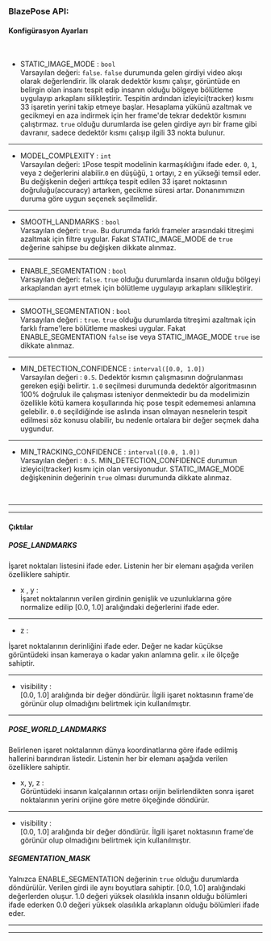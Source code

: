 ### BlazePose API:
#### Konfigürasyon Ayarları
<br>

- STATIC_IMAGE_MODE : `bool` <br>
 Varsayılan değeri: `false`. `false` durumunda gelen girdiyi video akışı olarak değerlendirir. İlk olarak dedektör kısmı çalışır, görüntüde en belirgin olan insanı tespit edip insanın olduğu bölgeye bölütleme uygulayıp arkaplanı silikleştirir. Tespitin ardından izleyici(tracker) kısmı 33 işaretin yerini takip etmeye başlar. Hesaplama yükünü azaltmak ve gecikmeyi en aza indirmek için her frame'de tekrar dedektör kısmını çalıştırmaz. `true` olduğu durumlarda ise gelen girdiye ayrı bir frame gibi davranır, sadece dedektör kısmı çalışıp ilgili 33 nokta bulunur.
<hr>

- MODEL_COMPLEXITY : `int` <br>
Varsayılan değeri: `1`Pose tespit modelinin karmaşıklığını ifade eder. `0`, `1`, veya `2` değerlerini alabilir.`0` en düşüğü, `1` ortayı, `2` en yükseği temsil eder. Bu değişkenin değeri arttıkça tespit edilen 33 işaret noktasının doğruluğu(accuracy) artarken, gecikme süresi artar. Donanımımızın duruma göre uygun seçenek seçilmelidir.
<hr>

- SMOOTH_LANDMARKS : `bool` <br>
Varsayılan değeri: `true`. Bu durumda farklı frameler arasındaki titreşimi azaltmak için filtre uygular. Fakat STATIC_IMAGE_MODE de `true` değerine sahipse bu değişken dikkate alınmaz.
<hr>

- ENABLE_SEGMENTATION : `bool` <br>
Varsayılan değeri: `false`. `true` olduğu durumlarda insanın olduğu bölgeyi arkaplandan ayırt etmek için bölütleme uygulayıp arkaplanı silikleştirir.
<hr>

- SMOOTH_SEGMENTATION : `bool` <br>
Varsayılan değeri : `true`. `true` olduğu durumlarda titreşimi azaltmak için farklı frame'lere bölütleme maskesi uygular. Fakat ENABLE_SEGMENTATION `false` ise veya STATIC_IMAGE_MODE `true` ise dikkate alınmaz.
<hr>

- MIN_DETECTION_CONFIDENCE : `interval([0.0, 1.0])` <br>
Varsayılan değeri : `0.5`. Dedektör kısmın çalışmasının doğrulanması gereken eşiği belirtir. `1.0` seçilmesi durumunda dedektör algoritmasının 100% doğruluk ile çalışması isteniyor denmektedir bu da modelimizin özellikle kötü kamera koşullarında hiç pose tespit edememesi anlamına gelebilir. `0.0` seçildiğinde ise aslında insan olmayan nesnelerin tespit edilmesi söz konusu olabilir, bu nedenle ortalara bir değer seçmek daha uygundur.
<hr>

- MIN_TRACKING_CONFIDENCE : `interval([0.0, 1.0])` <br>
Varsayılan değeri : `0.5`. MIN_DETECTION_CONFIDENCE durumun izleyici(tracker) kısmı için olan versiyonudur. STATIC_IMAGE_MODE değişkeninin değerinin `true` olması durumunda dikkate alınmaz. 
<br>
<hr>
<hr>

#### Çıktılar

##### POSE_LANDMARKS

İşaret noktaları listesini ifade eder. Listenin her bir elemanı aşağıda verilen özelliklere sahiptir.

- x , y : <br>
İşaret noktalarının verilen girdinin genişlik ve uzunluklarına göre normalize edilip [0.0, 1.0] aralığındaki değerlerini ifade eder.
<hr>

- z : <br>

İşaret noktalarının derinliğini ifade eder. Değer ne kadar küçükse görüntüdeki insan kameraya o kadar yakın anlamına gelir. `x` ile ölçeğe sahiptir.
<hr>

- visibility : <br>
[0.0, 1.0] aralığında bir değer döndürür. İlgili işaret noktasının frame'de görünür olup olmadığını belirtmek için kullanılmıştır.
<hr>

##### POSE_WORLD_LANDMARKS
Belirlenen işaret noktalarının dünya koordinatlarına göre ifade edilmiş hallerini barındıran listedir. Listenin her bir elemanı aşağıda verilen özelliklere sahiptir.

- x, y, z : <br>
Görüntüdeki insanın kalçalarının ortası orijin belirlendikten sonra işaret noktalarının yerini orijine göre metre ölçeğinde döndürür.
<hr>

- visibility : <br>
[0.0, 1.0] aralığında bir değer döndürür. İlgili işaret noktasının frame'de görünür olup olmadığını belirtmek için kullanılmıştır.

##### SEGMENTATION_MASK

Yalnızca ENABLE_SEGMENTATION değerinin `true` olduğu durumlarda döndürülür. Verilen girdi ile aynı boyutlara sahiptir. [0.0, 1.0] aralığındaki değerlerden oluşur. 1.0 değeri yüksek olasılıkla insanın olduğu bölümleri ifade ederken 0.0 değeri yüksek olasılıkla arkaplanın olduğu bölümleri ifade eder.

<hr>
<hr>


